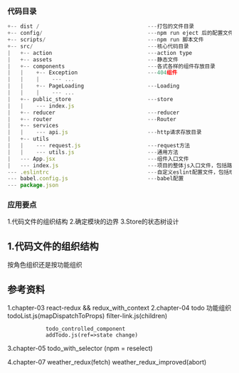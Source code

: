 ### 代码目录
```js
+-- dist /                                  ---打包的文件目录
+-- config/                                 ---npm run eject 后的配置文件目录
+-- scripts/                                ---npm run 脚本文件
+-- src/                                    ---核心代码目录
|   +-- action                              ---action type
|   +-- assets                              ---静态文件
|   +-- components                          ---各式各样的组件存放目录
|   |    +-- Exception                      ---404组件
|   |    |    --- ...
|   |    +-- PageLoading                    ---Loading
|   |    |    --- ...
|   +-- public_store                        ---store
|   |    --- index.js
|   +-- reducer                             ---reducer
|   +-- router                              ---Router
|   +-- services
|   |    --- api.js                         ---http请求存放目录
|   +-- utils
|   |    --- request.js                     ---request方法
|   |    --- utils.js                       ---通用方法
|   --- App.jsx                             ---组件入口文件
|   --- index.js                            ---项目的整体js入口文件，包括路由配置等
--- .eslintrc                               ---自定义eslint配置文件，包括增加的react jsx语法限制
--- babel.config.js                         ---babel配置
--- package.json
```

### 应用要点
1.代码文件的组织结构
2.确定模块的边界
3.Store的状态树设计

## 1.代码文件的组织结构
按角色组织还是按功能组织

## 参考资料
1.chapter-03 react-redux && redux_with_context
2.chapter-04    todo
                功能组织
                todoList.js(mapDispatchToProps)
                filter-link.js(children)

                todo_controlled_component
                addTodo.js(ref=>state change)

3.chapter-05 todo_with_selector (npm = reselect)

4.chapter-07
                weather_redux(fetch)
                weather_redux_improved(abort)